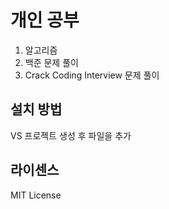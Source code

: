 # 개인 공부
1. 알고리즘
2. 백준 문제 풀이
3. Crack Coding Interview 문제 풀이


## 설치 방법
VS 프로젝트 생성 후 파일을 추가


## 라이센스
MIT License
